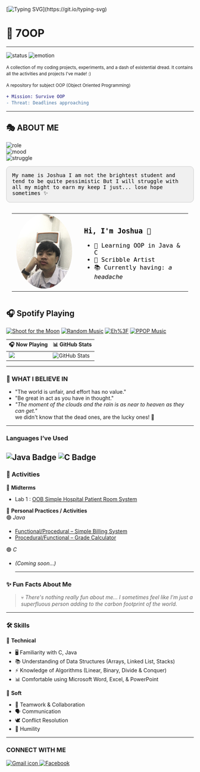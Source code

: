 
[![Typing SVG](https://readme-typing-svg.demolab.com?size=45&width=600&height=80&lines=You%20should%20frown%20more!;Other%20people%20are%20here?)](https://git.io/typing-svg)

# 🧪 **7OOP**
---
![status](https://img.shields.io/badge/status-in_progress-brightgreen)
![emotion](https://img.shields.io/badge/pain-⚠️_extreme-red)

<small>
A collection of my coding projects, experiments, and a dash of existential dread.  
It contains all the activities and projects I've made! :) 

 A repository for subject OOP (Object Oriented Programming)
</small>

```diff
+ Mission: Survive OOP
- Threat: Deadlines approaching
```
---
## 🎭 **ABOUT ME** 
![role](https://img.shields.io/badge/🎓_Role-Student-2ecc71?style=for-the-badge&logo=github)  
![mood](https://img.shields.io/badge/😶‍🌫️_Mood-Pessimistic-e74c3c?style=for-the-badge)  
![struggle](https://img.shields.io/badge/⚡_Struggle-Ongoing-f1c40f?style=for-the-badge)  



<div style="background-color:#f0f0f0 !important; padding:15px !important; border-radius:10px !important; font-family:monospace !important; color:#000000 !important; border: 1px solid #ccc !important;">
My name is Joshua
I am not the brightest student and tend to be quite pessimistic
But I will struggle with all my might to earn my keep
I just... lose hope sometimes ✨
 
</div>

<table style="border-radius: 12px !important; background-color: transparent !important; padding: 15px !important; width: 100% !important;">
  <tr>
    <td width="160" align="center">
      <img src="Customizations/Pfp at CLab.JPG" width="150" style="border-radius: 50%;" />
    </td>
    <td style="color: #000000 !important; font-family: monospace !important; font-size: 16px !important; padding-left: 20px !important;">
      <h3>Hi, I'm Joshua 👋</h3>
      <ul>
        <li>🌱 Learning OOP in Java & C</li>
        <li>🎨 Scribble Artist</li>
        <li>📚 Currently having: <i>a headache</i></li>
      </ul>
    </td>
  </tr>
</table>

## 🎧 Spotify Playing

[![Shoot for the Moon](https://img.shields.io/badge/Shoot%20for%20the%20Moon-%231DB954.svg?&style=flat-square&logo=spotify&logoColor=white)](https://open.spotify.com/playlist/0eufhXK7WPSiiwPcaz3Jq7?si=839465c918394657)
[![Random Music](https://img.shields.io/badge/Random%20Music-%231DB954.svg?&style=flat-square&logo=spotify&logoColor=white)](https://open.spotify.com/playlist/1FWq5Cu05LmtSHgFEXRnZO?si=FozGJF9nRXq2wTv_JpN2wQ)
[![Eh%3F](https://img.shields.io/badge/Eh%3F-%231DB954.svg?&style=flat-square&logo=spotify&logoColor=white)](https://open.spotify.com/playlist/2DFExFNWYOwQMZy6wUeCxX?si=s1Ndgj8hTg-r8zLlvRgv1Q)
[![PPOP Music](https://img.shields.io/badge/Random%20Discoveries-%231DB954.svg?&style=flat-square&logo=spotify&logoColor=white)](https://open.spotify.com/playlist/58bZKfJFpUl2CwWET1QJ3X?si=259YV8_VRS-IKHsFZMmPTQ)

| 🎧 Now Playing | 📊 GitHub Stats |
| -------------- | --------------- |
| <a href="https://open.spotify.com/user/31irnz42nxwpsuoi6wbmfkfx4uba" target="_blank"><img src="https://spotify-github-profile.kittinanx.com/api/view.svg?uid=31irnz42nxwpsuoi6wbmfkfx4uba&cover_image=true&theme=default&show_offline=false&background_color=121212&interchange=true&bar_color_cover=true" width="300"/></a> | ![GitHub Stats](https://github-readme-stats.vercel.app/api?username=ShuaCoronel&show_icons=true&theme=default) |

***
### 🧠 WHAT I BELIEVE IN 
- "The world is unfair, and effort has no value."
- "Be great in act as you have in thought."
- *"The moment of the clouds and the rain is as near to heaven as they can get."*
 <br> we didn't know that the dead ones, are the lucky ones! :black_heart: <br>
----
### Languages I’ve Used
<img src="https://img.shields.io/badge/Java-ED8B00?style=for-the-badge&logo=java&logoColor=white" alt="Java Badge"> <img src="https://img.shields.io/badge/C-00599C?style=for-the-badge&logo=c&logoColor=white" alt="C Badge">
---
### 📂 Activities  <br>
📌 **Midterms**  
- Lab 1  : [OOB Simple Hospital Patient Room System](Java%20Personal%20Folder/Hospital.java)

🎯 **Personal Practices / Activities**  <br>
🟢  *Java*
- [Functional/Procedural – Simple Billing System](Java%20Personal%20Folder/simpleCart.java)  
- [Procedural/Functional – Grade Calculator](Java%20Personal%20Folder/GradeCalculator.java)  

🟢  *C*  
- *(Coming soon...)*
  
  ---
### ✨ Fun Facts About Me
> 💀 *There's nothing really fun about me... I sometimes feel like I’m just a superfluous person adding to the carbon footprint of the world.*

---
### 🛠️ Skills  
🔵 **Technical**  
- 🖥️ Familiarity with C, Java  
- 📚 Understanding of Data Structures (Arrays, Linked List, Stacks)  
- ⚡ Knowledge of Algorithms (Linear, Binary, Divide & Conquer)  
- 📊 Comfortable using Microsoft Word, Excel, & PowerPoint  <br>

🔵 **Soft**  
- 🤝 Teamwork & Collaboration  
- 🗣️ Communication  
- 🕊️ Conflict Resolution  
- 🌱 Humility  
---
### CONNECT WITH ME
<a href="mailto:shuacoronel@gmail.com">
  <img src="https://cdn.simpleicons.org/gmail/EA4335" width="30" height="30" alt="Gmail icon"/>
</a>
<a href="https://facebook.com/your.ShuaChickenAsado" target="_blank">
  <img src="https://cdn.simpleicons.org/facebook/1877F2" width="30" height="30" alt="Facebook"/>
</a>





